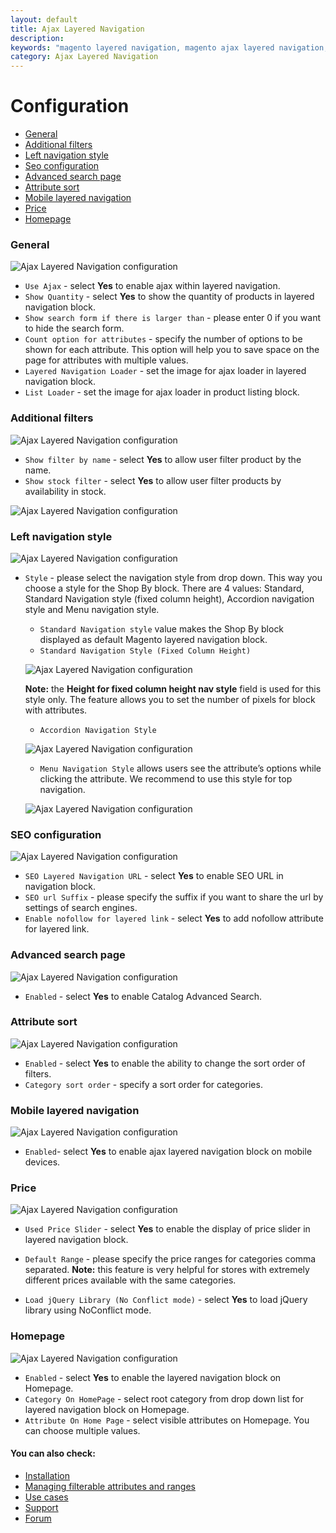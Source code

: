 ```yaml
---
layout: default
title: Ajax Layered Navigation
description:
keywords: "magento layered navigation, magento ajax layered navigation, magento improved navigation, magento extension, magento module"
category: Ajax Layered Navigation
---
```


# Configuration

-   [General](#general)
-   [Additional filters](#additional-filters)
-   [Left navigation style](#left-navigation-style)
-   [Seo configuration](#seo-configuration)
-   [Advanced search page](#advanced-search-page)
-   [Attribute sort](#attribute-sort)
-   [Mobile layered navigation](#mobile-layered-navigation)
-   [Price](#price)
-   [Homepage](#homepage)

### General

![Ajax Layered Navigation configuration](/images/m1/extensions/ajax-layered-navigation/General.png)

-   `Use Ajax` - select **Yes** to enable ajax within layered navigation.
-   `Show Quantity` - select **Yes** to show the quantity of products in layered navigation block.
-   `Show search form if there is larger than` - please enter 0 if you want to hide the search form.
-   `Count option for attributes` - specify the number of options to be shown for each attribute. This option will help you to save space on the page for attributes with multiple values.
-   `Layered Navigation Loader` - set the image for ajax loader in layered navigation block.
-   `List Loader` - set the image for ajax loader in product listing block.

### Additional filters

![Ajax Layered Navigation configuration](/images/m1/extensions/ajax-layered-navigation/additional-filters.png)

-   `Show filter by name` - select **Yes** to allow user filter product by the name.
-   `Show stock filter` - select **Yes** to allow user filter products by availability in stock.

![Ajax Layered Navigation configuration](/images/m1/extensions/ajax-layered-navigation/filter-by-name.png)

### Left navigation style

![Ajax Layered Navigation configuration](/images/m1/extensions/ajax-layered-navigation/left-navigation-style.png)

-   `Style` - please select the navigation style from drop down. This way you choose a style for the Shop By block. There are 4 values: Standard, Standard Navigation style (fixed column height), Accordion navigation style and Menu navigation style.
    -   `Standard Navigation style` value makes the Shop By block displayed as default Magento layered navigation block.
    -   `Standard Navigation Style (Fixed Column Height)`

    ![Ajax Layered Navigation configuration](/images/m1/extensions/ajax-layered-navigation/standard-style-fixed-height.png)

    **Note:** the **Height for fixed column height nav style** field is used for this style only. The feature allows you to set the number of pixels for block with attributes.

    -   `Accordion Navigation Style`

    ![Ajax Layered Navigation configuration](/images/m1/extensions/ajax-layered-navigation/accordion-style.png)

    -   `Menu Navigation Style` allows users see the attribute’s options while clicking the attribute. We recommend to use this style for top navigation.

    ![Ajax Layered Navigation configuration](/images/m1/extensions/ajax-layered-navigation/menu-navigation-style.png)

### SEO configuration

![Ajax Layered Navigation configuration](/images/m1/extensions/ajax-layered-navigation/SEO-configuration.png)

-   `SEO Layered Navigation URL` - select **Yes** to enable SEO URL in navigation block.
-   `SEO url Suffix` - please specify the suffix if you want to share the url by settings of search engines.
-   `Enable nofollow for layered link` - select **Yes** to add nofollow attribute for layered link.

### Advanced search page

![Ajax Layered Navigation configuration](/images/m1/extensions/ajax-layered-navigation/advanced-search.png)

-   `Enabled` - select **Yes** to enable Catalog Advanced Search.

### Attribute sort

![Ajax Layered Navigation configuration](/images/m1/extensions/ajax-layered-navigation/attribute-sort.png)

-   `Enabled` - select **Yes** to enable the ability to change the sort order of filters.
-   `Category sort order` - specify a sort order for categories.

### Mobile layered navigation

![Ajax Layered Navigation configuration](/images/m1/extensions/ajax-layered-navigation/mobile.png)

-   `Enabled`- select **Yes** to enable ajax layered navigation block on mobile devices.

### Price

![Ajax Layered Navigation configuration](/images/m1/extensions/ajax-layered-navigation/Price.png)

-   `Used Price Slider` - select **Yes** to enable the display of price slider in layered navigation block.
-   `Default Range` - please specify the price ranges for categories comma separated.
**Note:** this feature is very helpful for stores with extremely different prices available with the same categories.

-   `Load jQuery Library (No Conflict mode)` - select **Yes** to load jQuery library using NoConflict mode.

### Homepage

![Ajax Layered Navigation configuration](/images/m1/extensions/ajax-layered-navigation/homepage.png)

-   `Enabled` - select **Yes** to enable the layered navigation block on Homepage.
-   `Category On HomePage` - select root category from drop down list for layered navigation block on Homepage.
-   `Attribute On Home Page` - select visible attributes on Homepage. You can choose multiple values.

#### You can also check:

*   [Installation](../installation/)
*   [Managing filterable attributes and ranges](../managing-attributes-ranges/)
*   [Use cases](../use-cases/)
*   [Support](https://swissuplabs.com/contacts/)
*   [Forum](https://swissuplabs.com/magento-forum/)